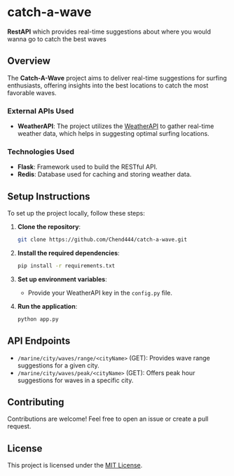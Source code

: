 # catch-a-wave

**RestAPI** which provides real-time suggestions about where you would wanna go to catch the best waves

## Overview

The **Catch-A-Wave** project aims to deliver real-time suggestions for surfing enthusiasts, offering insights into the best locations to catch the most favorable waves.

### External APIs Used

- **WeatherAPI**: The project utilizes the [WeatherAPI](http://api.weatherapi.com) to gather real-time weather data, which helps in suggesting optimal surfing locations.

### Technologies Used

- **Flask**: Framework used to build the RESTful API.
- **Redis**: Database used for caching and storing weather data.

## Setup Instructions

To set up the project locally, follow these steps:

1. **Clone the repository**:

    ```bash
    git clone https://github.com/Chend444/catch-a-wave.git
    ```

2. **Install the required dependencies**:

    ```bash
    pip install -r requirements.txt
    ```

3. **Set up environment variables**:

    - Provide your WeatherAPI key in the `config.py` file.

4. **Run the application**:

    ```bash
    python app.py
    ```

## API Endpoints

- `/marine/city/waves/range/<cityName>` (GET): Provides wave range suggestions for a given city.
- `/marine/city/waves/peak/<cityName>` (GET): Offers peak hour suggestions for waves in a specific city.

## Contributing

Contributions are welcome! Feel free to open an issue or create a pull request.

## License

This project is licensed under the [MIT License](LICENSE).
